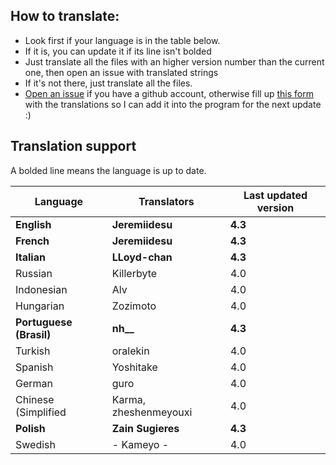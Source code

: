 ## How to translate:
* Look first if your language is in the table below.
* If it is, you can update it if its line isn't bolded
* Just translate all the files with an higher version number than the current one, then open an issue with translated strings
* If it's not there, just translate all the files. 
* [Open an issue](https://github.com/Jeremiidesu/osu-rank/issues) if you have a github account, otherwise fill up [this form](https://goo.gl/forms/YBbGcH07QCLvfBMw1) with the translations so I can add it into the program for the next update :)

## Translation support
A bolded line means the language is up to date.

| Language               | Translators           | Last updated version |
|------------------------|-----------------------|----------------------|
| **English**            | **Jeremiidesu**       | **4.3**              |
| **French**             | **Jeremiidesu**       | **4.3**              |
| **Italian**            | **LLoyd-chan**        | **4.3**              |
| Russian                | Killerbyte            | 4.0                  |
| Indonesian             | Alv                   | 4.0                  |
| Hungarian              | Zozimoto              | 4.0                  |
| **Portuguese (Brasil)**| **nh__**              | **4.3**              |
| Turkish                | oralekin              | 4.0                  |
| Spanish                | Yoshitake             | 4.0                  |
| German                 | guro                  | 4.0                  |
| Chinese (Simplified    | Karma, zheshenmeyouxi | 4.0                  |
| **Polish**             | **Zain Sugieres**     | **4.3**              |
| Swedish                | - Kameyo -            | 4.0                  |
